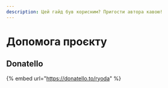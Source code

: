 ```yaml
---
description: Цей гайд був корисним? Пригости автора кавою!
---
```


# Допомога проєкту

## Donatello

{% embed url="https://donatello.to/ryoda" %}
